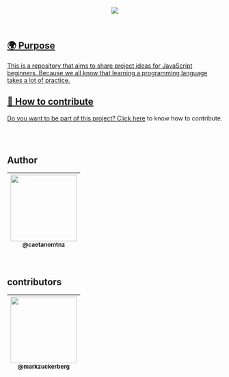 <a href="#">
<p align="center" alt="começo">
  <img src="https://user-images.githubusercontent.com/82781818/121187418-09045480-c836-11eb-868b-5f7921bfb0c0.png">
</p>
<br> 

## 🌍 Purpose
This is a repository that aims to share project ideas for JavaScript beginners. Because we all know that learning a programming language takes a lot of practice.


## 📝 How to contribute
Do you want to be part of this project? [Click here](CONTRIBUTING.md) to know how to contribute.

<br>

<br>

## Author

 | [<img src="https://avatars.githubusercontent.com/u/82781818?v=4" width="155"><br><sub>@caetanomtnz</sub>](https://github.com/caetanomtnz) |
| :---: |

<br>
 
## contributors


| [<img src="https://imagens.canaltech.com.br/celebridades/539.400.jpg" width="155"><br><sub>@markzuckerberg</sub>](https://github.com/caetanomtnz) |
| :---: |
